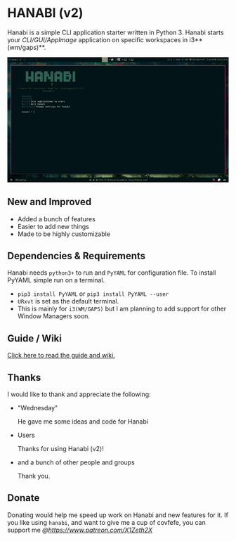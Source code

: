 HANABI (v2)
=========

Hanabi is a simple CLI application starter written in Python 3. Hanabi starts your _CLI/GUI/AppImage_ application on specific workspaces in i3**(wm/gaps)**.

![alt text](https://github.com/X1Zeth2X/Hanabiv2/blob/master/media/Hanabiv2.gif "HanabiGif")

## New and Improved
* Added a bunch of features
* Easier to add new things
* Made to be highly customizable

## Dependencies & Requirements
Hanabi needs `python3+` to run and `PyYAML` for configuration file.
To install PyYAML simple run on a terminal.
* `pip3 install PyYAML` or `pip3 install PyYAML --user`
* `URxvt` is set as the default terminal. 
* This is mainly for `i3(WM/GAPS)` but I am planning to add support for other Window Managers soon.

## Guide / Wiki

[Click here to read the guide and wiki.](https://github.com/X1Zeth2X/Hanabiv2/wiki/Guide-and-Wiki "Guide & Wiki")

## Thanks
I would like to thank and appreciate the following:
* "Wednesday"

  He gave me some ideas and code for Hanabi
* Users

  Thanks for using Hanabi (v2)!
* and a bunch of other people and groups

  Thank you.

## Donate
Donating would help me speed up work on Hanabi and new features for it.
If you like using `hanabi`, and want to give me a cup of covfefe, you can support me _@https://www.patreon.com/X1Zeth2X_
